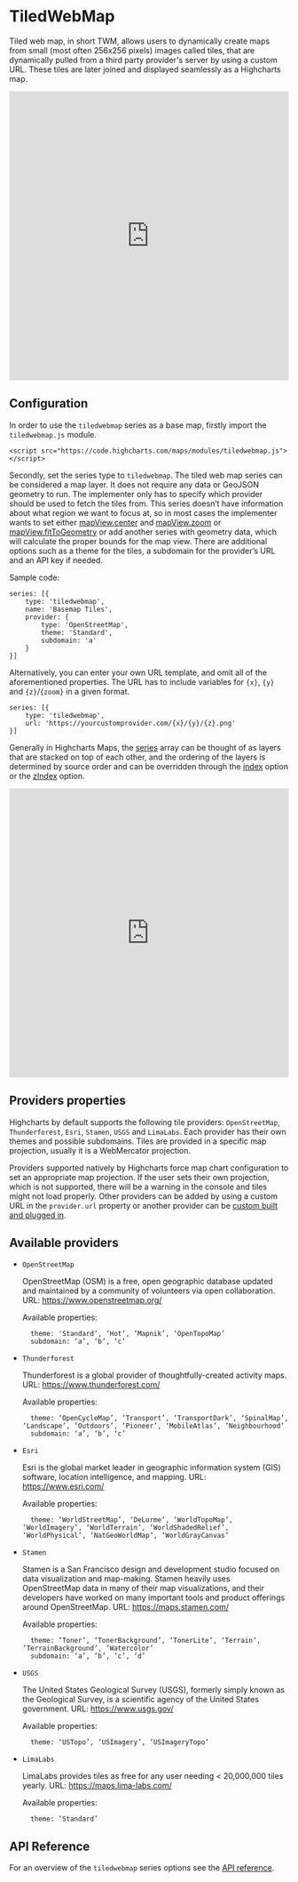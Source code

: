 TiledWebMap
==========

Tiled web map, in short TWM, allows users to dynamically create maps from small (most often 256x256 pixels) images called tiles, that are dynamically pulled from a third party provider's server by using a custom URL. These tiles are later joined and displayed seamlessly as a Highcharts map.


<iframe style="width: 100%; height: 520px; border: none;" src="https://highcharts.com/samples/embed/maps/demo/twm-oslo-attractions" allow="fullscreen"></iframe>

Configuration
--------------------------

In order to use the `tiledwebmap` series as a base map, firstly import the `tiledwebmap.js` module.

    <script src="https://code.highcharts.com/maps/modules/tiledwebmap.js"></script>

Secondly, set the series type to `tiledwebmap`. The tiled web map series can be considered a map layer. It does not require any data or GeoJSON geometry to run. The implementer only has to specify which provider should be used to fetch the tiles from. This series doesn’t have information about what region we want to focus at, so in most cases the implementer wants to set either [mapView.center](https://api.highcharts.com/highmaps/mapView.center) and [mapView.zoom](https://api.highcharts.com/highmaps/mapView.zoom) or [mapView.fitToGeometry](https://api.highcharts.com/highmaps/mapView.fitToGeometry) or add another series with geometry data, which will calculate the proper bounds for the map view. There are additional options such as a theme for the tiles, a subdomain for the provider’s URL and an API key if needed.

Sample code:

    series: [{
        type: 'tiledwebmap',
        name: 'Basemap Tiles',
        provider: {
            type: 'OpenStreetMap',
            theme: 'Standard',
            subdomain: 'a'
        }
    }]

Alternatively, you can enter your own URL template, and omit all of the aforementioned properties. The URL has to include variables for `{x}`, `{y}` and `{z}`/`{zoom}` in a given format.

    series: [{
        type: 'tiledwebmap',
        url: 'https://yourcustomprovider.com/{x}/{y}/{z}.png'
    }]

Generally in Highcharts Maps, the [series](https://api.highcharts.com/highmaps/series) array can be thought of as layers that are stacked on top of each other, and the ordering of the layers is determined by source order and can be overridden through the [index](https://api.highcharts.com/highmaps/series.tiledwebmap.index) option or the [zIndex](https://api.highcharts.com/highmaps/series.map.zIndex) option.

<iframe style="width: 100%; height: 520px; border: none;" src="https://highcharts.com/samples/embed/maps/demo/twm-providers" allow="fullscreen"></iframe>

Providers properties
------------
Highcharts by default supports the following tile providers: `OpenStreetMap`, `Thunderforest`, `Esri`, `Stamen`, `USGS` and `LimaLabs`. Each provider has their own themes and possible subdomains. Tiles are provided in a specific map projection, usually it is a WebMercator projection.

Providers supported natively by Highcharts force map chart configuration to set an appropriate map projection. If the user sets their own projection, which is not supported, there will be a warning in the console and tiles might not load properly. Other providers can be added by using a custom URL in the `provider.url` property or another provider can be [custom built and plugged in](https://highcharts.com/samples/maps/series-tiledwebmaps/human-anatomy).

Available providers
------------
* `OpenStreetMap`

    OpenStreetMap (OSM) is a free, open geographic database updated and maintained by a community of volunteers via open collaboration. URL: https://www.openstreetmap.org/

    Available properties:

        theme: 'Standard’, ‘Hot’, ‘Mapnik’, ‘OpenTopoMap’
        subdomain: ‘a’, ‘b’, ‘c’

* `Thunderforest`

    Thunderforest is a global provider of thoughtfully-created activity maps. URL: https://www.thunderforest.com/

    Available properties:

        theme: ‘OpenCycleMap’, ‘Transport’, ‘TransportDark’, ‘SpinalMap’, ‘Landscape’, ‘Outdoors’, ‘Pioneer’, ‘MobileAtlas’, ‘Neighbourhood’
        subdomain: ‘a’, ‘b’, ‘c’

* `Esri`

    Esri is the global market leader in geographic information system (GIS) software, location intelligence, and mapping. URL: https://www.esri.com/

    Available properties:

        theme: ‘WorldStreetMap’, ‘DeLorme’, ‘WorldTopoMap’, ‘WorldImagery’, ‘WorldTerrain’, ‘WorldShadedRelief’, ‘WorldPhysical’, ‘NatGeoWorldMap’, ‘WorldGrayCanvas’

* `Stamen`

    Stamen is a San Francisco design and development studio focused on data visualization and map-making. Stamen heavily uses OpenStreetMap data in many of their map visualizations, and their developers have worked on many important tools and product offerings around OpenStreetMap.
    URL: https://maps.stamen.com/

    Available properties:

        theme: ‘Toner’, ‘TonerBackground’, ‘TonerLite’, ‘Terrain’, ‘TerrainBackground’, ‘Watercolor’
        subdomain: ‘a’, ‘b’, ‘c’, ‘d’

* `USGS`

    The United States Geological Survey (USGS), formerly simply known as the Geological Survey, is a scientific agency of the United States government.
    URL: https://www.usgs.gov/

    Available properties:

        theme: ‘USTopo’, ‘USImagery’, ‘USImageryTopo’

* `LimaLabs`

    LimaLabs provides tiles as free for any user needing < 20,000,000 tiles yearly. URL: https://maps.lima-labs.com/


    Available properties:

        theme: ‘Standard’

API Reference
-------------
For an overview of the `tiledwebmap` series options see the [API reference](https://api.highcharts.com/highmaps/series.tiledwebmap).
